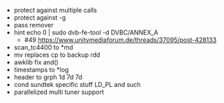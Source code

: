 - protect against multiple calls
- protect against  -g 
- pass remover
- hint echo 0 | sudo dvb-fe-tool -d DVBC/ANNEX_A
    - #49
    https://www.unitymediaforum.de/threads/37095/post-428133
- scan_tc4400 to *md 
- mv replaces cp to backup rdd
- awklib fix and()
- timestamps to *log 
- header to grph 1d 7d 7d 
- cond sundtek specific stuff LD_PL and such
- parallelized multi tuner support
